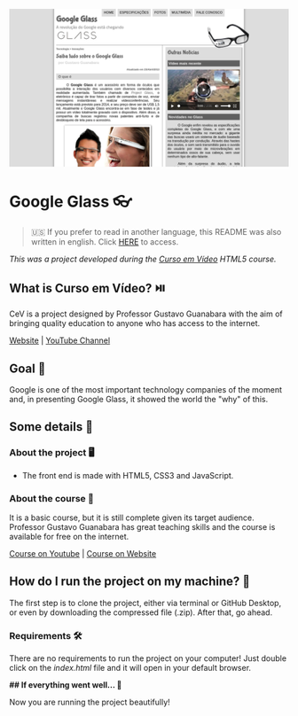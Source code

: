 ![Google Glass](readme-images/google-glass.png)

# Google Glass :eyeglasses:

> :us: If you prefer to read in another language, this README was also written in english. Click [HERE](https://github.com/lucasmc64/html5_cev/blob/main/README.md) to access.

*This was a project developed during the [Curso em Vídeo](https://www.cursoemvideo.com/) HTML5 course.*

## What is Curso em Vídeo? :play_or_pause_button:

CeV is a project designed by Professor Gustavo Guanabara with the aim of bringing quality education to anyone who has access to the internet.

[Website](https://www.cursoemvideo.com/) | [YouTube Channel](https://www.youtube.com/user/cursosemvideo)

## Goal :dart:

Google is one of the most important technology companies of the moment and, in presenting Google Glass, it showed the world the "why" of this.

## Some details :scroll:

### About the project :desktop_computer:

* The front end is made with HTML5, CSS3 and JavaScript.

### About the course :book:

It is a basic course, but it is still complete given its target audience. Professor Gustavo Guanabara has great teaching skills and the course is available for free on the internet.

[Course on Youtube](https://www.youtube.com/playlist?list=PLHz_AreHm4dlAnJ_jJtV29RFxnPHDuk9o) | [Course on Website](https://www.cursoemvideo.com/course/html5/)

## How do I run the project on my machine? :thinking:

The first step is to clone the project, either via terminal or GitHub Desktop, or even by downloading the compressed file (.zip). After that, go ahead.

### **Requirements** :hammer_and_wrench:

There are no requirements to run the project on your computer! Just double click on the *index.html* file and it will open in your default browser.

**## If everything went well... :tada:**

Now you are running the project beautifully!
